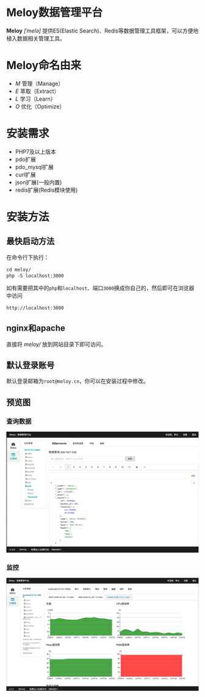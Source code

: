# Meloy数据管理平台
**Meloy** *[ˈmelə]* 提供ES(Elastic Search)、Redis等数据管理工具框架，可以方便地植入数据相关管理工具。

# Meloy命名由来
* *M* 管理（Manage）
* *E* 萃取（Extract）
* *L* 学习（Learn）
* *O* 优化（Optimize）

# 安装需求
* PHP7及以上版本
* pdo扩展
* pdo_mysql扩展
* curl扩展
* json扩展(一般内置)
* redis扩展(Redis模块使用)

# 安装方法

## 最快启动方法
在命令行下执行：
~~~
cd meloy/
php -S localhost:3000
~~~

如有需要把其中的`php`和`localhost`、端口`3000`换成你自己的，然后即可在浏览器中访问
~~~
http://localhost:3000
~~~

## nginx和apache
直接将 *meloy/* 放到网站目录下即可访问。

## 默认登录账号
默认登录邮箱为`root@meloy.cn`，你可以在安装过程中修改。

## 预览图
### 查询数据
![查询数据](docs/images/screenshot.jpg "查询数据")

### 监控
![监控](docs/images/screenshot-monitor.jpg "监控")